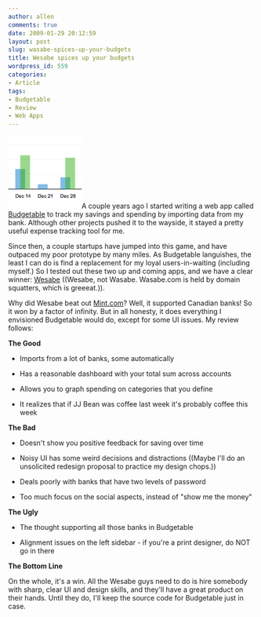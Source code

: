 ```yaml
---
author: allen
comments: true
date: 2009-01-29 20:12:59
layout: post
slug: wasabe-spices-up-your-budgets
title: Wesabe spices up your budgets
wordpress_id: 559
categories:
- Article
tags:
- Budgetable
- Review
- Web Apps
---
```


![](/images/wp-uploads/2009/01/wesabe.png)A couple years ago I started writing a web app called [Budgetable](http://www.budgetable.com/) to track my savings and spending by importing data from my bank. Although other projects pushed it to the wayside, it stayed a pretty useful expense tracking tool for me.

Since then, a couple startups have jumped into this game, and have outpaced my poor prototype by many miles. As Budgetable languishes, the least I can do is find a replacement for my loyal users-in-waiting (including myself.) So I tested out these two up and coming apps, and we have a clear winner: [Wesabe](http://www.wesabe.com/) ((Wesabe, not Wasabe. Wasabe.com is held by domain squatters, which is greeeat.)).

Why did Wesabe beat out [Mint.com](http://www.mint.com/)? Well, it supported Canadian banks! So it won by a factor of infinity. But in all honesty, it does everything I envisioned Budgetable would do, except for some UI issues. My review follows:

**The Good**



	
  * Imports from a lot of banks, some automatically

	
  * Has a reasonable dashboard with your total sum across accounts

	
  * Allows you to graph spending on categories that you define

	
  * It realizes that if JJ Bean was coffee last week it's probably coffee this week


**The Bad**



	
  * Doesn't show you positive feedback for saving over time

	
  * Noisy UI has some weird decisions and distractions ((Maybe I'll do an unsolicited redesign proposal to practice my design chops.))

	
  * Deals poorly with banks that have two levels of password

	
  * Too much focus on the social aspects, instead of "show me the money"


**The Ugly**



	
  * The thought supporting all those banks in Budgetable

	
  * Alignment issues on the left sidebar - if you're a print designer, do NOT go in there


**The Bottom Line**

On the whole, it's a win. All the Wesabe guys need to do is hire somebody with sharp, clear UI and design skills, and they'll have a great product on their hands. Until they do, I'll keep the source code for Budgetable just in case.
